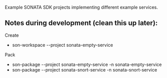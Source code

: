 Example SONATA SDK projects implementing different example services.

## Notes during development (clean this up later):

Create

* son-workspace --project sonata-empty-service

Pack

* son-package --project sonata-empty-service -n sonata-empty-service
* son-package --project sonata-snort-service -n sonata-snort-service
